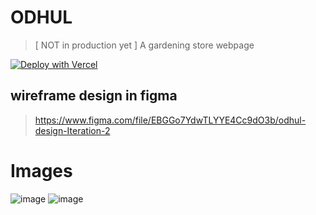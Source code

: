 # ODHUL
> [ NOT in production yet ]
A gardening store webpage

[![Deploy with Vercel](https://vercel.com/button)](https://vercel.com/new/git/external?repository-url=https%3A%2F%2Fgithub.com%2FSaicharanKandukuri%2Ftwig&project-name=odul&repo-name=commerce&demo-title=odhul&demo-description=a%20modified%20version%20of%20nexjs%20commerce%20template%20for%20gardening&demo-url=https%3A%2F%2Ftwig-beta.vercel.app%2F&demo-image=https%3A%2F%2Fgithub.com%2FSaicharanKandukuri%2Ftwig%2Fraw%2Fmain%2Fsite%2Fpublic%2Fcard.png)

## wireframe design in figma
> https://www.figma.com/file/EBGGo7YdwTLYYE4Cc9dO3b/odhul-design-Iteration-2

# Images
![image](https://user-images.githubusercontent.com/68287637/155867510-3b59edbc-6c2b-40ba-9453-70d7accc5f54.png)
![image](https://user-images.githubusercontent.com/68287637/155867522-1cba9cbf-fc89-4a51-ac7f-17741d38fa29.png)
